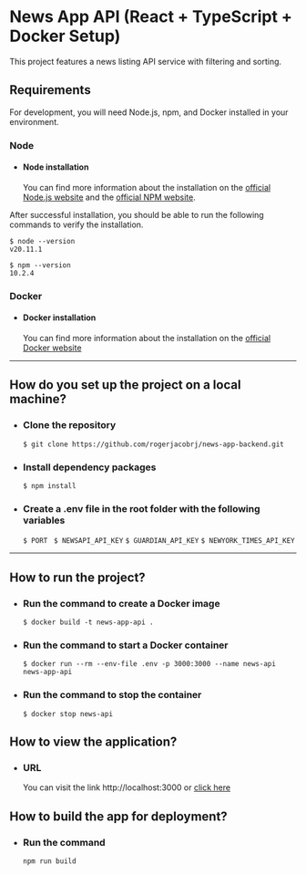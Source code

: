 # News App API (React + TypeScript + Docker Setup)

This project features a news listing API service with filtering and sorting.

## Requirements

For development, you will need Node.js, npm, and Docker installed in your environment.

### Node

- #### Node installation
  You can find more information about the installation on the [official Node.js website](https://nodejs.org/) and the [official NPM website](https://npmjs.org/).

After successful installation, you should be able to run the following commands to verify the installation.

    $ node --version
    v20.11.1

    $ npm --version
    10.2.4

### Docker

- #### Docker installation
  You can find more information about the installation on the [official Docker website](https://www.docker.com/get-started/)

---

## How do you set up the project on a local machine?

- ### Clone the repository
  `$ git clone https://github.com/rogerjacobrj/news-app-backend.git`
- ### Install dependency packages
  `$ npm install`
- ### Create a .env file in the root folder with the following variables

  `$ PORT `
  `$ NEWSAPI_API_KEY`
  `$ GUARDIAN_API_KEY`
  `$ NEWYORK_TIMES_API_KEY`

---

## How to run the project?

- ### Run the command to create a Docker image
  `$ docker build -t news-app-api .`
- ### Run the command to start a Docker container
  `$ docker run --rm --env-file .env -p 3000:3000 --name news-api news-app-api`
- ### Run the command to stop the container
  `$ docker stop news-api`

## How to view the application?

- ### URL
  You can visit the link http://localhost:3000 or [click here](http://localhost:3000/)

## How to build the app for deployment?

- ### Run the command
  `npm run build`